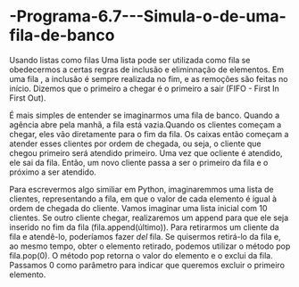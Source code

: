 # -Programa-6.7---Simula-o-de-uma-fila-de-banco
Usando listas como filas
Uma lista pode ser utilizada como  fila se obedecermos a certas regras de inclusão e eliminnação de elementos.
Em uma fila , a inclusão é sempre realizada no fim, e as remoções são feitas no início. Dizemos que o primeiro a chegar é o 
primeiro a sair (FIFO - First In First Out).

É mais simples de entender se imaginarmos uma fila de banco. Quando a agência abre pela manhã, a fila está vazia.Quando os clientes 
começam a chegar, eles vão diretamente para o fim da fila. Os caixas então começam a atender esses clientes por ordem de chegada, ou seja,
o cliente que chegou primeiro será atendido primeiro. Uma vez que ocliente é atendido, ele sai da fila. Então, um novo cliente passa a ser 
o primeiro da fila e o próximo a ser atendido.

Para escrevermos algo similiar em Python, imaginaremmos uma lista de clientes, representando a fila, em que o valor de cada 
elemento é igual à ordem de chegada  do cliente. Vamos imaginar uma lista inicial com 10 clientes. Se outro cliente chegar, realizaremos um append
para que ele seja inserido no fim da fila (fila.append(último)). Para retirarmos um cliente da  fila e atendê-lo, poderíamos fazer *del* fila.
Se quisermos retirá-lo da fila e, ao mesmo tempo, obter o elemento retirado, podemos utilizar o método pop fila.pop(0).
O método pop retorna o valor do elemento e o exclui da fila. Passamos 0 como parâmetro para indicar que queremos excluir o primeiro elemento.
